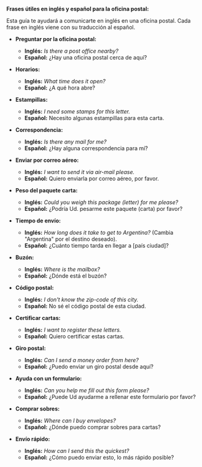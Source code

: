 

**Frases útiles en inglés y español para la oficina postal:**

Esta guía te ayudará a comunicarte en inglés en una oficina postal. Cada frase en inglés viene con su traducción al español.

*   **Preguntar por la oficina postal:**

    *   **Inglés:** *Is there a post office nearby?*
    *   **Español:** ¿Hay una oficina postal cerca de aquí?

*   **Horarios:**

    *   **Inglés:** *What time does it open?*
    *   **Español:** ¿A qué hora abre?

*   **Estampillas:**

    *   **Inglés:** *I need some stamps for this letter.*
    *   **Español:** Necesito algunas estampillas para esta carta.

*   **Correspondencia:**

    *   **Inglés:** *Is there any mail for me?*
    *   **Español:** ¿Hay alguna correspondencia para mí?

*   **Enviar por correo aéreo:**

    *   **Inglés:** *I want to send it via air-mail please.*
    *   **Español:** Quiero enviarla por correo aéreo, por favor.

*   **Peso del paquete carta:**

    *   **Inglés:** *Could you weigh this package (letter) for me please?*
    *   **Español:** ¿Podría Ud. pesarme este paquete (carta) por favor?

*   **Tiempo de envío:**

    *   **Inglés:** *How long does it take to get to Argentina?* (Cambia "Argentina" por el destino deseado).
    *   **Español:** ¿Cuánto tiempo tarda en llegar a [país ciudad]?

*   **Buzón:**

    *   **Inglés:** *Where is the mailbox?*
    *   **Español:** ¿Dónde está el buzón?

*   **Código postal:**

    *   **Inglés:** *I don't know the zip-code of this city.*
    *   **Español:** No sé el código postal de esta ciudad.

*   **Certificar cartas:**

    *   **Inglés:** *I want to register these letters.*
    *   **Español:** Quiero certificar estas cartas.

*   **Giro postal:**

    *   **Inglés:** *Can I send a money order from here?*
    *   **Español:** ¿Puedo enviar un giro postal desde aquí?

*   **Ayuda con un formulario:**

    *   **Inglés:** *Can you help me fill out this form please?*
    *   **Español:** ¿Puede Ud ayudarme a rellenar este formulario por favor?

*   **Comprar sobres:**

    *   **Inglés:** *Where can I buy envelopes?*
    *   **Español:** ¿Dónde puedo comprar sobres para cartas?

*   **Envío rápido:**

    *   **Inglés:** *How can I send this the quickest?*
    *   **Español:** ¿Cómo puedo enviar esto, lo más rápido posible?
